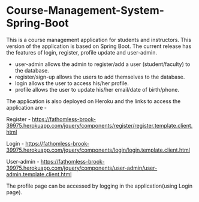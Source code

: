 # Course-Management-System-Spring-Boot

This is a course management application for students and instructors. This version of the application is based on Spring Boot. The current release has the features of login, register, profile update and user-admin.

- user-admin allows the admin to register/add a user (student/faculty) to the database.
- register/sign-up allows the users to add themselves to the database.
- login allows the user to access his/her profile.
- profile allows the user to update his/her email/date of birth/phone.

The application is also deployed on Heroku and the links to access the application are - 

Register - 
https://fathomless-brook-39975.herokuapp.com/jquery/components/register/register.template.client.html

Login - 
https://fathomless-brook-39975.herokuapp.com/jquery/components/login/login.template.client.html

User-admin - 
https://fathomless-brook-39975.herokuapp.com/jquery/components/user-admin/user-admin.template.client.html

The profile page can be accessed by logging in the application(using Login page). 
